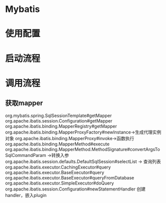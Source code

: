 Mybatis
=========================

# 使用配置


# 启动流程


# 调用流程
## 获取mapper
org.mybatis.spring.SqlSessionTemplate#getMapper
org.apache.ibatis.session.Configuration#getMapper
org.apache.ibatis.binding.MapperRegistry#getMapper
org.apache.ibatis.binding.MapperProxyFactory#newInstance->生成代理实例对象
org.apache.ibatis.binding.MapperProxy#invoke->函数执行
org.apache.ibatis.binding.MapperMethod#execute
org.apache.ibatis.binding.MapperMethod.MethodSignature#convertArgsToSqlCommandParam ->转换入参
org.apache.ibatis.session.defaults.DefaultSqlSession#selectList -> 查询列表
org.apache.ibatis.executor.CachingExecutor#query
org.apache.ibatis.executor.BaseExecutor#query
org.apache.ibatis.executor.BaseExecutor#queryFromDatabase
org.apache.ibatis.executor.SimpleExecutor#doQuery
org.apache.ibatis.session.Configuration#newStatementHandler  创建handler，嵌入plugin



